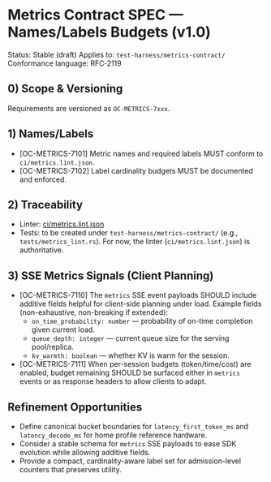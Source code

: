 # Metrics Contract SPEC — Names/Labels Budgets (v1.0)

Status: Stable (draft)
Applies to: `test-harness/metrics-contract/`
Conformance language: RFC‑2119

## 0) Scope & Versioning

Requirements are versioned as `OC-METRICS-7xxx`.

## 1) Names/Labels

- [OC-METRICS-7101] Metric names and required labels MUST conform to `ci/metrics.lint.json`.
- [OC-METRICS-7102] Label cardinality budgets MUST be documented and enforced.

## 2) Traceability

- Linter: [ci/metrics.lint.json](../ci/metrics.lint.json)
- Tests: to be created under `test-harness/metrics-contract/` (e.g., `tests/metrics_lint.rs`). For now, the linter (`ci/metrics.lint.json`) is authoritative.

## 3) SSE Metrics Signals (Client Planning)

- [OC-METRICS-7110] The `metrics` SSE event payloads SHOULD include additive fields helpful for client-side planning under load. Example fields (non-exhaustive, non-breaking if extended):
  - `on_time_probability: number` — probability of on-time completion given current load.
  - `queue_depth: integer` — current queue size for the serving pool/replica.
  - `kv_warmth: boolean` — whether KV is warm for the session.
- [OC-METRICS-7111] When per-session budgets (token/time/cost) are enabled, budget remaining SHOULD be surfaced either in `metrics` events or as response headers to allow clients to adapt.

## Refinement Opportunities

- Define canonical bucket boundaries for `latency_first_token_ms` and `latency_decode_ms` for home profile reference hardware.
- Consider a stable schema for `metrics` SSE payloads to ease SDK evolution while allowing additive fields.
- Provide a compact, cardinality-aware label set for admission-level counters that preserves utility.
